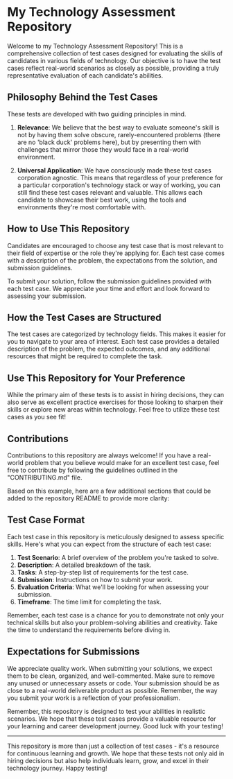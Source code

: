 # My Technology Assessment Repository

Welcome to my Technology Assessment Repository! This is a comprehensive collection of test cases designed for evaluating the skills of candidates in various fields of technology. Our objective is to have the test cases reflect real-world scenarios as closely as possible, providing a truly representative evaluation of each candidate's abilities.

## Philosophy Behind the Test Cases

These tests are developed with two guiding principles in mind. 

1. **Relevance**: We believe that the best way to evaluate someone's skill is not by having them solve obscure, rarely-encountered problems (there are no 'black duck' problems here), but by presenting them with challenges that mirror those they would face in a real-world environment.

2. **Universal Application**: We have consciously made these test cases corporation agnostic. This means that regardless of your preference for a particular corporation's technology stack or way of working, you can still find these test cases relevant and valuable. This allows each candidate to showcase their best work, using the tools and environments they're most comfortable with.

## How to Use This Repository

Candidates are encouraged to choose any test case that is most relevant to their field of expertise or the role they're applying for. Each test case comes with a description of the problem, the expectations from the solution, and submission guidelines.

To submit your solution, follow the submission guidelines provided with each test case. We appreciate your time and effort and look forward to assessing your submission.

## How the Test Cases are Structured

The test cases are categorized by technology fields. This makes it easier for you to navigate to your area of interest. Each test case provides a detailed description of the problem, the expected outcomes, and any additional resources that might be required to complete the task.

## Use This Repository for Your Preference

While the primary aim of these tests is to assist in hiring decisions, they can also serve as excellent practice exercises for those looking to sharpen their skills or explore new areas within technology. Feel free to utilize these test cases as you see fit!

## Contributions

Contributions to this repository are always welcome! If you have a real-world problem that you believe would make for an excellent test case, feel free to contribute by following the guidelines outlined in the "CONTRIBUTING.md" file.

Based on this example, here are a few additional sections that could be added to the repository README to provide more clarity:

## Test Case Format

Each test case in this repository is meticulously designed to assess specific skills. Here's what you can expect from the structure of each test case:

1. **Test Scenario**: A brief overview of the problem you're tasked to solve.
2. **Description**: A detailed breakdown of the task.
3. **Tasks**: A step-by-step list of requirements for the test case.
4. **Submission**: Instructions on how to submit your work.
5. **Evaluation Criteria**: What we'll be looking for when assessing your submission.
6. **Timeframe**: The time limit for completing the task.

Remember, each test case is a chance for you to demonstrate not only your technical skills but also your problem-solving abilities and creativity. Take the time to understand the requirements before diving in.

## Expectations for Submissions

We appreciate quality work. When submitting your solutions, we expect them to be clean, organized, and well-commented. Make sure to remove any unused or unnecessary assets or code. Your submission should be as close to a real-world deliverable product as possible. Remember, the way you submit your work is a reflection of your professionalism.


Remember, this repository is designed to test your abilities in realistic scenarios. We hope that these test cases provide a valuable resource for your learning and career development journey. Good luck with your testing!

---

This repository is more than just a collection of test cases - it's a resource for continuous learning and growth. We hope that these tests not only aid in hiring decisions but also help individuals learn, grow, and excel in their technology journey. Happy testing!
